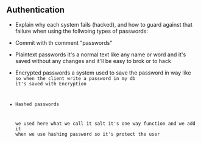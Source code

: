 ## Authentication
- Explain why each system fails (hacked), and how to guard against that failure when using the follwoing types of passwords:
- Commit with th comment "passwords"

- Plaintext passwords
it's a normal text like any name or word and it's saved without any changes and it'll be easy to brok or to hack

- Encrypted passwords
a system used to save the password in way like <code Encryption >
	so when the client write a password in my db it's saved with Encryption

- Hashed passwords
   
  we used here what we call it salt it's one way function and we add it when we use hashing password so it's protect the user 